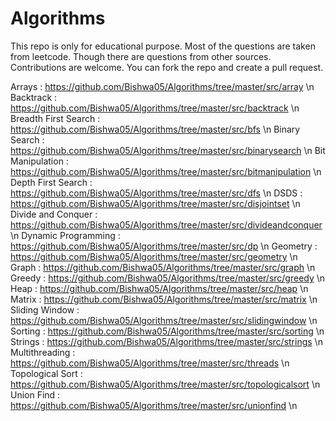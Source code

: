 # Algorithms

This repo is only for educational purpose. Most of the  questions are taken from leetcode. Though there are questions from other sources.
Contributions are welcome. You can fork the repo and create a pull request.

Arrays : https://github.com/Bishwa05/Algorithms/tree/master/src/array \n
Backtrack : https://github.com/Bishwa05/Algorithms/tree/master/src/backtrack \n
Breadth First Search : https://github.com/Bishwa05/Algorithms/tree/master/src/bfs \n
Binary Search : https://github.com/Bishwa05/Algorithms/tree/master/src/binarysearch \n
Bit Manipulation : https://github.com/Bishwa05/Algorithms/tree/master/src/bitmanipulation \n
Depth First Search : https://github.com/Bishwa05/Algorithms/tree/master/src/dfs \n
DSDS : https://github.com/Bishwa05/Algorithms/tree/master/src/disjointset \n
Divide and Conquer : https://github.com/Bishwa05/Algorithms/tree/master/src/divideandconquer \n
Dynamic Programming : https://github.com/Bishwa05/Algorithms/tree/master/src/dp \n
Geometry : https://github.com/Bishwa05/Algorithms/tree/master/src/geometry \n
Graph : https://github.com/Bishwa05/Algorithms/tree/master/src/graph \n
Greedy : https://github.com/Bishwa05/Algorithms/tree/master/src/greedy \n
Heap : https://github.com/Bishwa05/Algorithms/tree/master/src/heap \n
Matrix : https://github.com/Bishwa05/Algorithms/tree/master/src/matrix \n
Sliding Window : https://github.com/Bishwa05/Algorithms/tree/master/src/slidingwindow \n
Sorting : https://github.com/Bishwa05/Algorithms/tree/master/src/sorting \n
Strings : https://github.com/Bishwa05/Algorithms/tree/master/src/strings \n
Multithreading : https://github.com/Bishwa05/Algorithms/tree/master/src/threads \n
Topological Sort : https://github.com/Bishwa05/Algorithms/tree/master/src/topologicalsort \n
Union Find : https://github.com/Bishwa05/Algorithms/tree/master/src/unionfind \n

